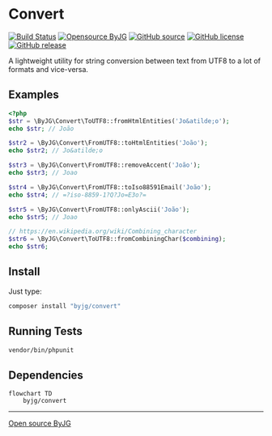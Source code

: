 # Convert

[![Build Status](https://github.com/byjg/php-convert/actions/workflows/phpunit.yml/badge.svg?branch=master)](https://github.com/byjg/php-convert/actions/workflows/phpunit.yml) 
[![Opensource ByJG](https://img.shields.io/badge/opensource-byjg-success.svg)](http://opensource.byjg.com)
[![GitHub source](https://img.shields.io/badge/Github-source-informational?logo=github)](https://github.com/byjg/php-convert/) 
[![GitHub license](https://img.shields.io/github/license/byjg/php-convert.svg)](https://opensource.byjg.com/opensource/licensing.html) 
[![GitHub release](https://img.shields.io/github/release/byjg/php-convert.svg)](https://github.com/byjg/php-convert/releases/)

A lightweight utility for string conversion between text from UTF8 to a lot of formats and vice-versa.

## Examples

```php
<?php
$str = \ByJG\Convert\ToUTF8::fromHtmlEntities('Jo&atilde;o');
echo $str; // João

$str2 = \ByJG\Convert\FromUTF8::toHtmlEntities('João');
echo $str2; // Jo&atilde;o

$str3 = \ByJG\Convert\FromUTF8::removeAccent('João');
echo $str3; // Joao

$str4 = \ByJG\Convert\FromUTF8::toIso88591Email('João');
echo $str4; // =?iso-8859-1?Q?Jo=E3o?=

$str5 = \ByJG\Convert\FromUTF8::onlyAscii('João');
echo $str5; // Joao

// https://en.wikipedia.org/wiki/Combining_character
$str6 = \ByJG\Convert\ToUTF8::fromCombiningChar($combining);
echo $str6;
```

## Install

Just type:

```bash
composer install "byjg/convert"
```

## Running Tests

```bash
vendor/bin/phpunit
```

## Dependencies

```mermaid  
flowchart TD  
    byjg/convert  
```

----  
[Open source ByJG](http://opensource.byjg.com)
